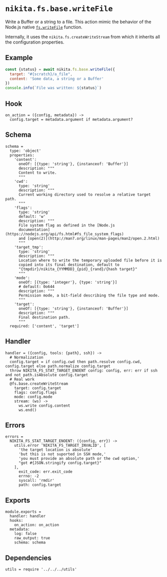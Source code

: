 
# `nikita.fs.base.writeFile`

Write a Buffer or a string to a file. This action mimic the behavior of the
Node.js native [`fs.writeFile`](https://nodejs.org/api/fs.html#fs_fs_writefile_file_data_options_callback)
function.

Internally, it uses the `nikita.fs.createWriteStream` from which it inherits all
the configuration properties.

## Example

```js
const {status} = await nikita.fs.base.writeFile({
  target: "#{scratch}/a_file",
  content: 'Some data, a string or a Buffer'
})
console.info(`File was written: ${status}`)
```

## Hook

    on_action = ({config, metadata}) ->
      config.target = metadata.argument if metadata.argument?

## Schema

    schema =
      type: 'object'
      properties:
        'content':
          oneOf: [{type: 'string'}, {instanceof: 'Buffer'}]
          description: """
          Content to write.
          """
        'cwd':
          type: 'string'
          description: """
          Current working directory used to resolve a relative target path.
          """
        'flags':
          type: 'string'
          default: 'w'
          description: """
          File system flag as defined in the [Node.js
          documentation](https://nodejs.org/api/fs.html#fs_file_system_flags)
          and [open(2)](http://man7.org/linux/man-pages/man2/open.2.html)
          """
        'target_tmp':
          type: 'string'
          description: """
          Location where to write the temporary uploaded file before it is
          copied into its final destination, default to
          "{tmpdir}/nikita_{YYMMDD}_{pid}_{rand}/{hash target}"
          """
        'mode':
          oneOf: [{type: 'integer'}, {type: 'string'}]
          # default: 0o644
          description: """
          Permission mode, a bit-field describing the file type and mode.
          """
        'target':
          oneOf: [{type: 'string'}, {instanceof: 'Buffer'}]
          description: """
          Final destination path.
          """
      required: ['content', 'target']

## Handler

    handler = ({config, tools: {path}, ssh}) ->
      # Normalization
      config.target = if config.cwd then path.resolve config.cwd, config.target else path.normalize config.target
      throw NIKITA_FS_STAT_TARGET_ENOENT config: config, err: err if ssh and not path.isAbsolute config.target
      # Real work
      @fs.base.createWriteStream
        target: config.target
        flags: config.flags
        mode: config.mode
        stream: (ws) ->
          ws.write config.content
          ws.end()

## Errors

    errors =
      NIKITA_FS_STAT_TARGET_ENOENT: ({config, err}) ->
        utils.error 'NIKITA_FS_TARGET_INVALID', [
          'the target location is absolute'
          'but this is not suported in SSH mode,'
          'you must provide an absolute path or the cwd option,'
          "got #{JSON.stringify config.target}"
        ],
          exit_code: err.exit_code
          errno: -2
          syscall: 'rmdir'
          path: config.target

## Exports

    module.exports =
      handler: handler
      hooks:
        on_action: on_action
      metadata:
        log: false
        raw_output: true
        schema: schema

## Dependencies

    utils = require '../../../utils'
